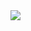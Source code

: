 <!-- 1. GitHub usernameを変更 -->

<div align="right">
  <img src="https://komarev.com/ghpvc/?username=TakanariShimbo" />
</div>
